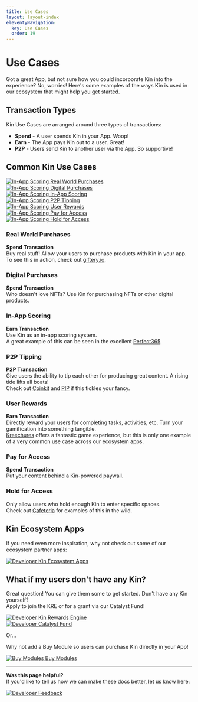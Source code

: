 ```yaml
---
title: Use Cases
layout: layout-index
eleventyNavigation:
  key: Use Cases
  order: 19
---
```


# Use Cases
Got a great App, but not sure how you could incorporate Kin into the experience? No, worries! Here's some examples of the ways Kin is used in our ecosystem that might help you get started.

## Transaction Types
Kin Use Cases are arranged around three types of transactions:<br/>
- **Spend** - A user spends Kin in your App. Woop!<br/>
- **Earn** - The App pays Kin out to a user. Great!<br/>
- **P2P** - Users send Kin to another user via the App. So supportive!

## Common Kin Use Cases

<div class='use-cases'>
  <a href='/use-cases/#real-world-purchases'><div class='use-case'>
    <img class='use-case-icon' alt='In-App Scoring' src='./images/cart-shopping-solid.svg'>
    <span class='use-case-text'>Real World Purchases</span>
  </div></a>
  <a href='/use-cases/#digital-purchases'><div class='use-case'>
    <img class='use-case-icon' alt='In-App Scoring' src='./images/icons-solid.svg'>
    <span class='use-case-text'>Digital Purchases</span>
  </div></a>
  <a href='/use-cases/#in-app-scoring'><div class='use-case'>
    <img class='use-case-icon' alt='In-App Scoring' src='./images/ghost-solid.svg'>
    <span class='use-case-text'>In-App Scoring</span>
  </div></a>
  <a href='/use-cases/#p2p-tipping'><div class='use-case'>
    <img class='use-case-icon' alt='In-App Scoring' src='./images/gratipay-brands.svg'>
    <span class='use-case-text'>P2P Tipping</span>
  </div></a>
  <a href='/use-cases/#user-rewards'><div class='use-case'>
    <img class='use-case-icon' alt='In-App Scoring' src='./images/gem-solid.svg'>
    <span class='use-case-text'>User Rewards</span>
  </div></a>
  <a href='/use-cases/#pay-for-access'><div class='use-case'>
    <img class='use-case-icon' alt='In-App Scoring' src='./images/person-through-window-solid.svg'>
    <span class='use-case-text'>Pay for Access</span>
  </div></a>
  <a href='/use-cases/#hold-for-access'><div class='use-case'>
    <img class='use-case-icon' alt='In-App Scoring' src='./images/hand-holding-dollar-solid.svg'>
    <span class='use-case-text'>Hold for Access</span>
  </div></a>
</div>


### Real World Purchases
**Spend Transaction**<br/>
Buy real stuff! Allow your users to purchase products with Kin in your app. 
<br/>To see this in action, check out [giftery.io](https://giftery.io).

### Digital Purchases
**Spend Transaction**<br/>
Who doesn't love NFTs? Use Kin for purchasing NFTs or other digital products.
### In-App Scoring
**Earn Transaction**<br/>
Use Kin as an in-app scoring system.
<br/>A great example of this can be seen in the excellent [Perfect365](https://play.google.com/store/apps/details?id=com.arcsoft.perfect365&hl=en).
### P2P Tipping
**P2P Transaction**<br/>
Give users the ability to tip each other for producing great content. A rising tide lifts all boats! 
<br/>Check out [Coinkit](https://app.coinkit.de/login) and [PIP](https://www.getpip.com/) if this tickles your fancy.
### User Rewards
**Earn Transaction**<br/>
Directly reward your users for completing tasks, activities, etc. Turn your gamification into something tangible. 
<br/>[Kreechures](https://www.kreechures.com/) offers a fantastic game experience, but this is only one example of a very common use case across our ecosystem apps.
### Pay for Access
**Spend Transaction**<br/>
Put your content behind a Kin-powered paywall.
### Hold for Access
Only allow users who hold enough Kin to enter specific spaces.
<br/>Check out [Cafeteria](https://cafeteria.gg/) for examples of this in the wild.

## Kin Ecosystem Apps
If you need even more inspiration, why not check out some of our ecosystem partner apps:
<div class='use-cases'>
  <a href='https://kin.org/kin-apps/' target='_blank'><div class='use-case'>
    <img class='use-case-icon' alt='Developer' src='../essentials/images/cubes-solid.svg'>
    <span class='use-case-text'>Kin Ecosystem Apps</span>
  </div></a>
</div>

## What if my users don't have any Kin?

Great question! You can give them some to get started. Don't have any Kin yourself?<br/>
Apply to join the KRE or for a grant via our Catalyst Fund!

<div class='use-cases'>
  <a href='/essentials/kin-rewards-engine/'><div class='use-case'>
    <img class='use-case-icon' alt='Developer' src='../essentials/images/money-bill-trend-up-solid.svg'>
    <span class='use-case-text'>Kin Rewards Engine</span>
  </div></a>
  <a href='https://kin.org/catalyst-fund/' target='_blank'><div class='use-case'>
    <img class='use-case-icon' alt='Developer' src='../essentials/images/sack-dollar-solid.svg'>
    <span class='use-case-text'>Catalyst Fund</span>
  </div></a>
</div>

Or...

Why not add a Buy Module so users can purchase Kin directly in your App!
<div class='use-cases'>
  <a href='/integrations/buy-modules/'><div class='use-case'>
    <img class='use-case-icon' alt='Buy Modules' src='../integrations/images/credit-card-solid.svg'>
    <span class='use-case-text'>Buy Modules</span>
  </div></a>
</div>

***
**Was this page helpful?**<br/>
If you'd like to tell us how we can make these docs better, let us know here:

<div class='contacts'>
  <a href='https://forms.gle/qhjcDJR59v8RJsaY7' target='_blank'><div class='contact'>
    <img class='contact-icon' alt='Developer' src='../essentials/images/comment-dots-solid.svg'>
    <span class='contact-text'>Feedback</span>
  </div></a>
</div>
